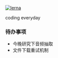 [![lerna](https://img.shields.io/badge/maintained%20with-lerna-cc00ff.svg)](https://lerna.js.org/)

coding everyday

### 待办事项

- 今晚研究下音频抽取
- 文件下载重试机制
